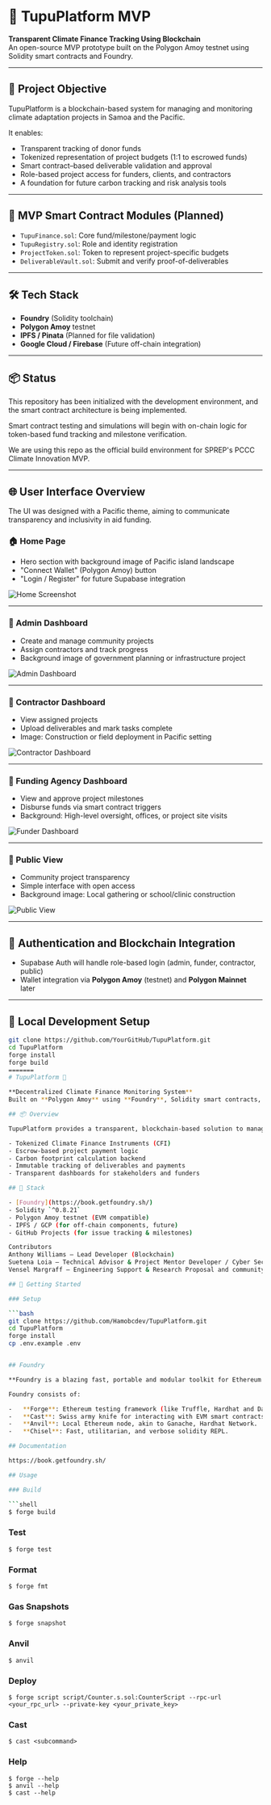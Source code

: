 
# 🌱 TupuPlatform MVP

**Transparent Climate Finance Tracking Using Blockchain**  
An open-source MVP prototype built on the Polygon Amoy testnet using Solidity smart contracts and Foundry.

---

## 📌 Project Objective

TupuPlatform is a blockchain-based system for managing and monitoring climate adaptation projects in Samoa and the Pacific.

It enables:

- Transparent tracking of donor funds
- Tokenized representation of project budgets (1:1 to escrowed funds)
- Smart contract–based deliverable validation and approval
- Role-based project access for funders, clients, and contractors
- A foundation for future carbon tracking and risk analysis tools

---

## 🧱 MVP Smart Contract Modules (Planned)

- `TupuFinance.sol`: Core fund/milestone/payment logic
- `TupuRegistry.sol`: Role and identity registration
- `ProjectToken.sol`: Token to represent project-specific budgets
- `DeliverableVault.sol`: Submit and verify proof-of-deliverables

---

## 🛠 Tech Stack

- **Foundry** (Solidity toolchain)
- **Polygon Amoy** testnet
- **IPFS / Pinata** (Planned for file validation)
- **Google Cloud / Firebase** (Future off-chain integration)

---

## 📦 Status

This repository has been initialized with the development environment, and the smart contract architecture is being implemented.

Smart contract testing and simulations will begin with on-chain logic for token-based fund tracking and milestone verification.

We are using this repo as the official build environment for SPREP's PCCC Climate Innovation MVP.

---

## 🌐 User Interface Overview

The UI was designed with a Pacific theme, aiming to communicate transparency and inclusivity in aid funding.

### 🏠 Home Page

- Hero section with background image of Pacific island landscape
- "Connect Wallet" (Polygon Amoy) button
- "Login / Register" for future Supabase integration

![Home Screenshot](./docs/ui/home.png)

---

### 🔧 Admin Dashboard

- Create and manage community projects
- Assign contractors and track progress
- Background image of government planning or infrastructure project

![Admin Dashboard](./docs/ui/admin-dashboard.png)

---

### 👷 Contractor Dashboard

- View assigned projects
- Upload deliverables and mark tasks complete
- Image: Construction or field deployment in Pacific setting

![Contractor Dashboard](./docs/ui/contractor-dashboard.png)

---

### 💼 Funding Agency Dashboard

- View and approve project milestones
- Disburse funds via smart contract triggers
- Background: High-level oversight, offices, or project site visits

![Funder Dashboard](./docs/ui/funding-dashboard.png)

---

### 👥 Public View

- Community project transparency
- Simple interface with open access
- Background image: Local gathering or school/clinic construction

![Public View](./docs/ui/public-view.png)

---

## 🔐 Authentication and Blockchain Integration

- Supabase Auth will handle role-based login (admin, funder, contractor, public)
- Wallet integration via **Polygon Amoy** (testnet) and **Polygon Mainnet** later

---

## 🧪 Local Development Setup

```bash
git clone https://github.com/YourGitHub/TupuPlatform.git
cd TupuPlatform
forge install
forge build
=======
# TupuPlatform 🌱

**Decentralized Climate Finance Monitoring System**  
Built on **Polygon Amoy** using **Foundry**, Solidity smart contracts, and tokenized project finance.

## 📦 Overview

TupuPlatform provides a transparent, blockchain-based solution to manage and monitor climate adaptation projects with the following features:

- Tokenized Climate Finance Instruments (CFI)
- Escrow-based project payment logic
- Carbon footprint calculation backend
- Immutable tracking of deliverables and payments
- Transparent dashboards for stakeholders and funders

## 🔧 Stack

- [Foundry](https://book.getfoundry.sh/)
- Solidity `^0.8.21`
- Polygon Amoy testnet (EVM compatible)
- IPFS / GCP (for off-chain components, future)
- GitHub Projects (for issue tracking & milestones)

Contributors
Anthony Williams — Lead Developer (Blockchain)
Suetena Loia — Technical Advisor & Project Mentor Developer / Cyber Security 
Vensel Margraff — Engineering Support & Research Proposal and community support Civil Engineer.

## 🚀 Getting Started

### Setup

```bash
git clone https://github.com/Hamobcdev/TupuPlatform.git
cd TupuPlatform
forge install
cp .env.example .env


## Foundry

**Foundry is a blazing fast, portable and modular toolkit for Ethereum application development written in Rust.**

Foundry consists of:

-   **Forge**: Ethereum testing framework (like Truffle, Hardhat and DappTools).
-   **Cast**: Swiss army knife for interacting with EVM smart contracts, sending transactions and getting chain data.
-   **Anvil**: Local Ethereum node, akin to Ganache, Hardhat Network.
-   **Chisel**: Fast, utilitarian, and verbose solidity REPL.

## Documentation

https://book.getfoundry.sh/

## Usage

### Build

```shell
$ forge build
```

### Test

```shell
$ forge test
```

### Format

```shell
$ forge fmt
```

### Gas Snapshots

```shell
$ forge snapshot
```

### Anvil

```shell
$ anvil
```

### Deploy

```shell
$ forge script script/Counter.s.sol:CounterScript --rpc-url <your_rpc_url> --private-key <your_private_key>
```

### Cast

```shell
$ cast <subcommand>
```

### Help

```shell
$ forge --help
$ anvil --help
$ cast --help
```

